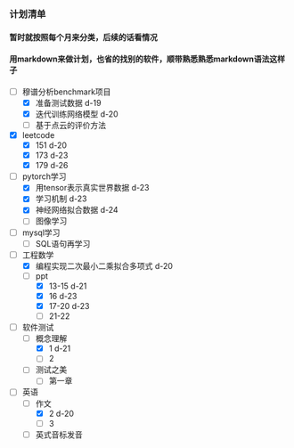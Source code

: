 ### 计划清单
#### 暂时就按照每个月来分类，后续的话看情况
#### 用markdown来做计划，也省的找别的软件，顺带熟悉熟悉markdown语法这样子

- [ ] 穆谱分析benchmark项目
  + [x] 准备测试数据 d-19
  + [x] 迭代训练网络模型 d-20
  + [ ] 基于点云的评价方法
- [x] leetcode
  + [x] 151 d-20
  + [x] 173 d-23
  + [x] 179 d-26
- [ ] pytorch学习
  + [x] 用tensor表示真实世界数据 d-23
  + [x] 学习机制 d-23
  + [x] 神经网络拟合数据 d-24
  + [ ] 图像学习
- [ ] mysql学习
  + [ ] SQL语句再学习
- [ ] 工程数学
  + [x] 编程实现二次最小二乘拟合多项式 d-20
  + [ ] ppt
    + [x] 13-15 d-21
    + [x] 16 d-23
    + [x] 17-20 d-23
    + [ ] 21-22
- [ ] 软件测试
  + [ ] 概念理解
    + [x] 1 d-21
    + [ ] 2
  + [ ] 测试之美
    + [ ] 第一章
- [ ] 英语
  + [ ] 作文
    + [x] 2 d-20
    + [ ] 3
  + [ ] 英式音标发音